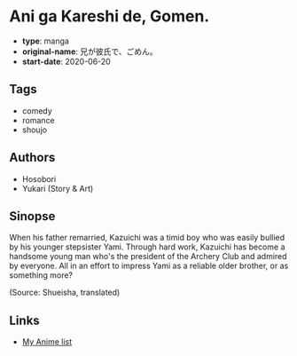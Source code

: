 # Ani ga Kareshi de, Gomen.

-   **type**: manga
-   **original-name**: 兄が彼氏で、ごめん。
-   **start-date**: 2020-06-20

## Tags

-   comedy
-   romance
-   shoujo

## Authors

-   Hosobori
-   Yukari (Story & Art)

## Sinopse

When his father remarried, Kazuichi was a timid boy who was easily bullied by his younger stepsister Yami. Through hard work, Kazuichi has become a handsome young man who's the president of the Archery Club and admired by everyone. All in an effort to impress Yami as a reliable older brother, or as something more?

(Source: Shueisha, translated)

## Links

-   [My Anime list](https://myanimelist.net/manga/135369/Ani_ga_Kareshi_de_Gomen)
